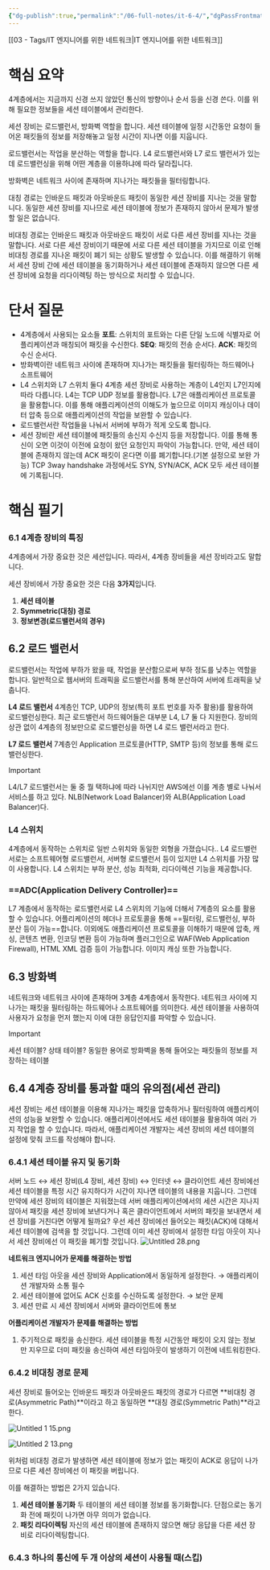 ```yaml
---
{"dg-publish":true,"permalink":"/06-full-notes/it-6-4/","dgPassFrontmatter":true,"noteIcon":""}
---
```


[[03 - Tags/IT 엔지니어를 위한 네트워크\|IT 엔지니어를 위한 네트워크]]
# 핵심 요약
4계층에서는 지금까지 신경 쓰지 않았던 통신의 방향이나 순서 등을 신경 쓴다. 이를 위해 필요한 정보들을 세션 테이블에서 관리한다.

세션 장비는 로드밸런서, 방화벽 역할을 합니다. 세션 테이블에 일정 시간동안 요청이 들어온 패킷들의 정보를 저장해놓고 일정 시간이 지나면 이를 지웁니다.

로드밸런서는 작업을 분산하는 역할을 합니다. L4 로드밸런서와 L7 로드 밸런서가 있는데 로드밸런싱을 위해 어떤 계층을 이용하냐에 따라 달라집니다.

방화벽은 네트워크 사이에 존재하며 지나가는 패킷들을 필터링합니다.

대칭 경로는 인바운드 패킷과 아웃바운드 패킷이 동일한 세션 장비를 지나는 것을 말합니다. 동일한 세션 장비를 지나므로 세션 테이블에 정보가 존재하지 않아서 문제가 발생할 일은 없습니다.

비대칭 경로는 인바운드 패킷과 아웃바운드 패킷이 서로 다른 세션 장비를 지나는 것을 말합니다. 서로 다른 세션 장비이기 때문에 서로 다른 세션 테이블을 가지므로 이로 인해 비대칭 경로를 지나온 패킷이 폐기 되는 상황도 발생할 수 있습니다. 이를 해결하기 위해서 세션 장비 간에 세션 테이블을 동기화하거나 세션 테이블에 존재하지 않으면 다른 세션 장비에 요청을 리다이렉팅 하는 방식으로 처리할 수 있습니다.
# 단서 질문
- 4계층에서 사용되는 요소들
    **포트**: 스위치의 포트와는 다른 단일 노드에 식별자로 어플리케이션과 매칭되어 패킷을 수신한다.
    **SEQ**: 패킷의 전송 순서다.
    **ACK**: 패킷의 수신 순서다.
- 방화벽이란
    네트워크 사이에 존재하며 지나가는 패킷들을 필터링하는 하드웨어나 소프트웨어
- L4 스위치와 L7 스위치
    둘다 4계층 세션 장비로 사용하는 계층이 L4인지 L7인지에 따라 다릅니다.
    L4는 TCP UDP 정보를 활용합니다.
    L7은 애플리케이션 프로토콜을 활용합니다. 이를 통해 애플리케이션의 이해도가 높으므로 이미지 캐싱이나 데이터 압축 등으로 애플리케이션의 작업을 보완할 수 있습니다.
- 로드밸런서란
    작업들을 나눠서 서버에 부하가 적게 오도록 합니다.
- 세션 장비란
    세션 테이블에 패킷들의 송신지 수신지 등을 저장합니다. 이를 통해 통신이 오면 이것이 이전에 요청이 왔던 요청인지 파악이 가능합니다. 만약, 세션 테이블에 존재하지 않는데 ACK 패킷이 온다면 이를 폐기합니다.(기본 설정으로 보완 가능)
    TCP 3way handshake 과정에서도 SYN, SYN/ACK, ACK 모두 세션 테이블에 기록됩니다.
    

# 핵심 필기
### 6.1 4계층 장비의 특징

4계층에서 가장 중요한 것은 세션입니다. 따라서, 4계층 장비들을 세션 장비라고도 말합니다.

세션 장비에서 가장 중요한 것은 다음 **3가지**입니다.

1. **세션 테이블**
2. **Symmetric(대칭) 경로**
3. **정보변경(로드밸런서의 경우)**

## 6.2 로드 밸런서
로드밸런서는 작업에 부하가 왔을 때, 작업을 분산함으로써 부하 정도를 낮추는 역할을 합니다.
일반적으로 웹서버의 트래픽을 로드밸런서를 통해 분산하여 서버에 트래픽을 낮춥니다.

**L4 로드 밸런서**
4계층인 TCP, UDP의 정보(특히 포트 번호를 자주 활용)를 활용하여 로드밸런싱한다. 최근 로드밸런서 하드웨어들은 대부분 L4, L7 둘 다 지원한다. 장비의 상관 없이 4계층의 정보만으로 로드밸런싱을 하면 L4 로드 밸런서라고 한다.

**L7 로드 밸런서**
7계층인 Application 프로토콜(HTTP, SMTP 등)의 정보를 통해 로드밸런싱한다.
> [!important]  
> L4/L7 로드밸런서는 둘 중 뭘 택하냐에 따라 나뉘지만 AWS에선 이를 계층 별로 나눠서 서비스를 하고 있다. NLB(Network Load Balancer)와 ALB(Application Load Balancer)다.  

### **L4 스위치**
4계층에서 동작하는 스위치로 일반 스위치와 동일한 외형을 가졌습니다.. L4 로드밸런서로는 소프트웨어형 로드밸런서, 서버형 로드밸런서 등이 있지만 L4 스위치를 가장 많이 사용합니다.
L4 스위치는 부하 분산, 성능 최적화, 리다이렉션 기능을 제공합니다.
### ==**ADC(Application Delivery Controller)**==
L7 계층에서 동작하는 로드밸런서로 L4 스위치의 기능에 더해서 7계층의 요소를 활용할 수 있습니다. 어플리케이션의 헤더나 프로토콜을 통해 ==필터링, 로드밸런싱, 부하 분산 등이 가능==합니다. 이외에도 애플리케이션 프로토콜을 이해하기 때문에 압축, 캐싱, 콘텐츠 변환, 인코딩 변환 등이 가능하며 플러그인으로 WAF(Web Application Firewall), HTML XML 검증 등이 가능합니다. 이미지 캐싱 또한 가능합니다.

## 6.3 방화벽
네트워크와 네트워크 사이에 존재하며 3계층 4계층에서 동작한다. 네트워크 사이에 지나가는 패킷을 필터링하는 하드웨어나 소프트웨어를 의미한다.
세션 테이블을 사용하여 사용자가 요청을 먼저 했는지 이에 대한 응답인지를 파악할 수 있습니다.
> [!important]  
> 세션 테이블? 상태 테이블? 동일한 용어로 방화벽을 통해 들어오는 패킷들의 정보를 저장하는 테이블  

## 6.4 4계층 장비를 통과할 때의 유의점(세션 관리)
세션 장비는 세션 테이블을 이용해 지나가는 패킷을 압축하거나 필터링하여 애플리케이션의 성능을 보완할 수 있습니다. 애플리케이션에서도 세션 테이블을 활용하여 여러 가지 작업을 할 수 있습니다. 따라서, 애플리케이션 개발자는 세션 장비의 세션 테이블의 설정에 맞춰 코드를 작성해야 합니다.

### 6.4.1 세션 테이블 유지 및 동기화
서버 노드 ↔ 세션 장비(L4 장비, 세션 장비) ↔ 인터넷 ↔ 클라이언트
세션 장비에선 세션 테이블을 특정 시간 유지하다가 시간이 지나면 테이블의 내용을 지웁니다. 그런데 만약에 세션 장비의 테이블은 지워졌는데 서버 애플리케이션에서의 세션 시간은 지나지 않아서 패킷을 세션 장비에 보낸다거나 혹은 클라이언트에서 서버의 패킷을 보내면서 세션 장비를 거친다면 어떻게 될까요?
우선 세션 장비에선 들어오는 패킷(ACK)에 대해서 세션 테이블에 검색을 할 것입니다. 그런데 이미 세션 장비에서 설정한 타임 아웃이 지나서 세션 장비에선 이 패킷을 폐기할 것입니다.
![Untitled 28.png](/img/user/image/Untitled%2028.png)

**네트워크 엔지니어가 문제를 해결하는 방법**
1. 세션 타임 아웃을 세션 장비와 Application에서 동일하게 설정한다. → 애플리케이션 개발자와 소통 필수
2. 세션 테이블에 없어도 ACK 신호를 수신하도록 설정한다. → 보안 문제
3. 세션 만료 시 세션 장비에서 서버와 클라이언트에 통보

**어플리케이션 개발자가 문제를 해결하는 방법**
1. 주기적으로 패킷을 송신한다. 세션 테이블을 특정 시간동안 패킷이 오지 않는 정보만 지우므로 더미 패킷을 송신하여 세션 타임아웃이 발생하기 이전에 네트워킹한다.
### 6.4.2 비대칭 경로 문제

세션 장비로 들어오는 인바운드 패킷과 아웃바운드 패킷의 경로가 다르면 **비대칭 경로(Asymmetric Path)**이라고 하고 동일하면 **대칭 경로(Symmetric Path)**라고 한다.

![Untitled 1 15.png](/img/user/image/Untitled%201%2015.png)

![Untitled 2 13.png](/img/user/image/Untitled%202%2013.png)

위처럼 비대칭 경로가 발생하면 세션 테이블에 정보가 없는 패킷이 ACK로 응답이 나가므로 다른 세션 장비에선 이 패킷을 버립니다.

이를 해결하는 방법은 2가지 있습니다.
1. **세션 테이블 동기화**
두 테이블의 세션 테이블 정보를 동기화합니다. 단점으로는 동기화 전에 패킷이 나가면 아무 의미가 없습니다.
1. **패킷 리다이렉팅**
자신의 세션 테이블에 존재하지 않으면 해당 응답을 다른 세션 장비로 리다이렉팅합니다.
### 6.4.3 하나의 통신에 두 개 이상의 세션이 사용될 때(스킵)
